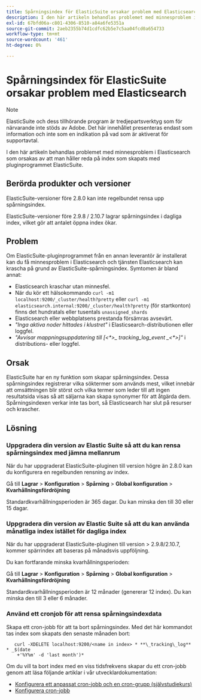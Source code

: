 ```yaml
---
title: Spårningsindex för ElasticSuite orsakar problem med Elasticsearch
description: I den här artikeln behandlas problemet med minnesproblem i Elasticsearch som orsakas av att man håller reda på index som skapats med pluginprogrammet ElasticSuite.
exl-id: 67bfd06a-c801-4306-8510-a84a6fe5351a
source-git-commit: 2aeb2355b74d1cdfc62b5e7c5aa04fcd0a654733
workflow-type: tm+mt
source-wordcount: '461'
ht-degree: 0%

---
```


# Spårningsindex för ElasticSuite orsakar problem med Elasticsearch

>[!NOTE]
>
>ElasticSuite och dess tillhörande program är tredjepartsverktyg som för närvarande inte stöds av Adobe. Det här innehållet presenteras endast som information och inte som en indikation på vad som är aktiverat för supportavtal.

I den här artikeln behandlas problemet med minnesproblem i Elasticsearch som orsakas av att man håller reda på index som skapats med pluginprogrammet ElasticSuite.

## Berörda produkter och versioner

ElasticSuite-versioner före 2.8.0 kan inte regelbundet rensa upp spårningsindex.

ElasticSuite-versioner före 2.9.8 / 2.10.7 lagrar spårningsindex i dagliga index, vilket gör att antalet öppna index ökar.

## Problem

Om ElasticSuite-pluginprogrammet från en annan leverantör är installerat kan du få minnesproblem i Elasticsearch och tjänsten Elasticsearch kan krascha på grund av ElasticSuite-spårningsindex. Symtomen är bland annat:

* Elasticsearch kraschar utan minnesfel.
* När du kör ett hälsokommando `curl -m1 localhost:9200/_cluster/health?pretty` eller `curl -m1 elasticsearch.internal:9200/_cluster/health?pretty` (för startkonton) finns det hundratals eller tusentals `unassigned_shards`
* Elasticsearch eller webbplatsens prestanda försämras avsevärt.
* *&quot;Inga aktiva noder hittades i klustret&quot;* i Elasticsearch-distributionen eller loggfel.
* *&quot;Avvisar mappningsuppdatering till [&lt;\*>_ tracking_log_event _&lt;\*>]&quot;* i distributions- eller loggfel.

## Orsak

ElasticSuite har en ny funktion som skapar spårningsindex. Dessa spårningsindex registrerar vilka söktermer som används mest, vilket innebär att omsättningen blir störst och vilka termer som leder till att ingen resultatsida visas så att säljarna kan skapa synonymer för att åtgärda dem. Spårningsindexen verkar inte tas bort, så Elasticsearch har slut på resurser och krascher.

## Lösning

### Uppgradera din version av Elastic Suite så att du kan rensa spårningsindex med jämna mellanrum

När du har uppgraderat ElasticSuite-pluginen till version högre än 2.8.0 kan du konfigurera en regelbunden rensning av index.

Gå till **Lagrar** > **Konfiguration** > **Spårning** > **Global konfiguration** > **Kvarhållningsfördröjning**

Standardkvarhållningsperioden är 365 dagar. Du kan minska den till 30 eller 15 dagar.

### Uppgradera din version av Elastic Suite så att du kan använda månatliga index istället för dagliga index

När du har uppgraderat ElasticSuite-pluginen till version > 2.9.8/2.10.7, kommer spärrindex att baseras på månadsvis uppföljning.

Du kan fortfarande minska kvarhållningsperioden:

Gå till **Lagrar** > **Konfiguration** > **Spårning** > **Global konfiguration** > **Kvarhållningsfördröjning**

Standardkvarhållningsperioden är 12 månader (genererar 12 index). Du kan minska den till 3 eller 6 månader.

### Använd ett cronjob för att rensa spårningsindexdata

Skapa ett cron-jobb för att ta bort spårningsindex. Med det här kommandot tas index som skapats den senaste månaden bort:

```
   curl -XDELETE localhost:9200/<name in index> * **\_tracking\_log** * _$(date
    +'%Y%m' -d 'last month')*
```

Om du vill ta bort index med en viss tidsfrekvens skapar du ett cron-jobb genom att läsa följande artiklar i vår utvecklardokumentation:

* [Konfigurera ett anpassat cron-jobb och en cron-grupp (självstudiekurs)](https://experienceleague.adobe.com/sv/docs/commerce-operations/configuration-guide/crons/custom-cron-tutorial)
* [Konfigurera cron-jobb](https://experienceleague.adobe.com/sv/docs/commerce-cloud-service/user-guide/configure/app/properties/crons-property)
